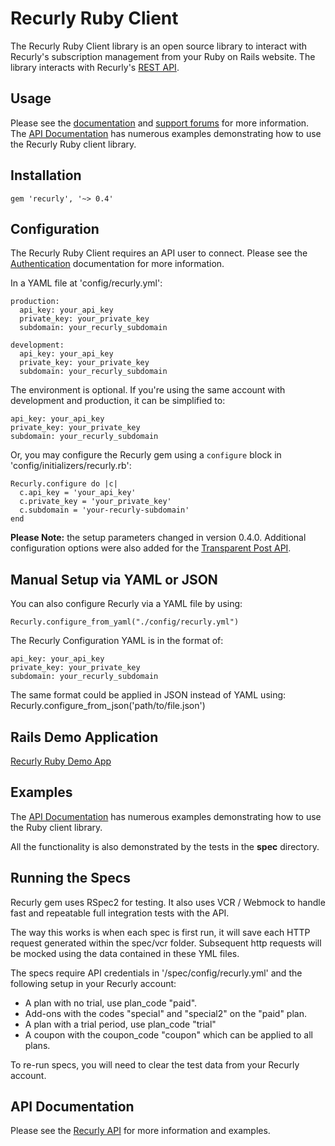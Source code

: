 Recurly Ruby Client
===================

The Recurly Ruby Client library is an open source library to interact with Recurly's subscription management from your Ruby on Rails website. The library interacts with Recurly's [REST API](http://support.recurly.com/api/basics).


Usage
-----

Please see the [documentation](http://support.recurly.com/faqs/api/ruby-client) and
[support forums](http://support.recurly.com/discussions) for more information. The [API Documentation](http://docs.recurly.com/api/basics) has numerous examples demonstrating how to use the Recurly Ruby client library.


Installation
------------

    gem 'recurly', '~> 0.4'


Configuration
-------------

The Recurly Ruby Client requires an API user to connect. Please see the [Authentication](http://docs.recurly.com/api/authentication/) documentation for more information.

In a YAML file at 'config/recurly.yml':

    production:
      api_key: your_api_key
      private_key: your_private_key
      subdomain: your_recurly_subdomain

    development:
      api_key: your_api_key
      private_key: your_private_key
      subdomain: your_recurly_subdomain

The environment is optional. If you're using the same account with development and production, it can be simplified to:

    api_key: your_api_key
    private_key: your_private_key
    subdomain: your_recurly_subdomain

Or, you may configure the Recurly gem using a `configure` block in 'config/initializers/recurly.rb':

    Recurly.configure do |c|
      c.api_key = 'your_api_key'
      c.private_key = 'your_private_key'
      c.subdomain = 'your-recurly-subdomain'
    end

**Please Note:** the setup parameters changed in version 0.4.0. Additional configuration options were also added for the [Transparent Post API](http://docs.recurly.com/transparent-post/basics).


Manual Setup via YAML or JSON
--------------
You can also configure Recurly via a YAML file by using:

    Recurly.configure_from_yaml("./config/recurly.yml")

The Recurly Configuration YAML is in the format of:

    api_key: your_api_key
    private_key: your_private_key
    subdomain: your_recurly_subdomain


The same format could be applied in JSON instead of YAML using: Recurly.configure_from_json('path/to/file.json')


Rails Demo Application
----------------

[Recurly Ruby Demo App](http://github.com/recurly/recurly-client-ruby-demo)


Examples
--------

The [API Documentation](http://docs.recurly.com/api/basics) has numerous examples demonstrating how to use the Ruby client library.

All the functionality is also demonstrated by the tests in the __spec__ directory.


Running the Specs
------------------

Recurly gem uses RSpec2 for testing. It also uses VCR / Webmock to handle fast and repeatable full integration tests with the API.

The way this works is when each spec is first run, it will save each HTTP request generated within the spec/vcr folder. Subsequent http requests will be mocked using the data contained in these YML files.

The specs require API credentials in '/spec/config/recurly.yml' and the following setup in your Recurly account:

* A plan with no trial, use plan_code "paid".
* Add-ons with the codes "special" and "special2" on the "paid" plan.
* A plan with a trial period, use plan_code "trial"
* A coupon with the coupon_code "coupon" which can be applied to all plans.

To re-run specs, you will need to clear the test data from your Recurly account.


API Documentation
-----------------

Please see the [Recurly API](http://docs.recurly.com/api/basics) for more information and examples.
